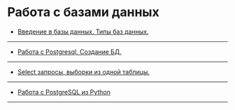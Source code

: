 # Работа с базами данных  
* [Введение в базы данных. Типы баз данных.](https://github.com/heymaker279/DBHomework---1)  

---

* [Работа с Postgresql. Создание БД.](https://github.com/heymaker279/sql_homework_3)  

---

* [Select запросы, выборки из одной таблицы.](https://github.com/heymaker279/homework4_sql)   

---

* [Работа с PostgreSQL из Python](https://github.com/heymaker279/homework_5_sql)  

---
